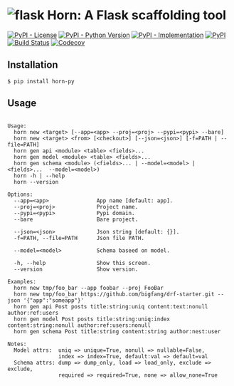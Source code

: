 # ![flask](chili.png)  Horn: A Flask scaffolding tool

[![PyPI - License](https://img.shields.io/pypi/l/horn-py.svg)](https://pypi.org/project/horn-py)
[![PyPI - Python Version](https://img.shields.io/pypi/pyversions/horn-py.svg)](https://pypi.org/project/horn-py)
[![PyPI - Implementation](https://img.shields.io/pypi/implementation/horn-py.svg)](https://pypi.org/project/horn-py)
[![PyPI](https://img.shields.io/pypi/v/horn-py.svg)](https://pypi.org/project/horn-py)
[![Build Status](https://gitlab.com/bigfang/horn-py/badges/master/pipeline.svg)](https://travis-ci.org/bigfang/horn-py)
[![Codecov](https://img.shields.io/codecov/c/gh/bigfang/horn-py.svg)](https://codecov.io/gh/bigfang/horn-py)


## Installation

```console
$ pip install horn-py
```


## Usage

```text

Usage:
  horn new <target> [--app=<app> --proj=<proj> --pypi=<pypi> --bare]
  horn new <target> <from> [<checkout>] [--json=<json>] [-f=PATH | --file=PATH]
  horn gen api <module> <table> <fields>...
  horn gen model <module> <table> <fields>...
  horn gen schema <module> (<fields>... | --model=<model> | <fields>...  --model=<model>)
  horn -h | --help
  horn --version

Options:
  --app=<app>               App name [default: app].
  --proj=<proj>             Project name.
  --pypi=<pypi>             Pypi domain.
  --bare                    Bare project.

  --json=<json>             Json string [default: {}].
  -f=PATH, --file=PATH      Json file PATH.

  --model=<model>           Schema baseed on model.

  -h, --help                Show this screen.
  --version                 Show version.

Examples:
  horn new tmp/foo_bar --app foobar --proj FooBar
  horn new tmp/foo_bar https://github.com/bigfang/drf-starter.git --json '{"app":"someapp"}'
  horn gen api Post posts title:string:uniq content:text:nonull author:ref:users
  horn gen model Post posts title:string:uniq:index content:string:nonull author:ref:users:nonull
  horn gen schema Post title:string content:string author:nest:user

Notes:
  Model attrs:  uniq => unique=True, nonull => nullable=False,
                index => index=True, default:val => default=val
  Schema attrs: dump => dump_only, load => load_only, exclude => exclude,
                required => required=True, none => allow_none=True
```

